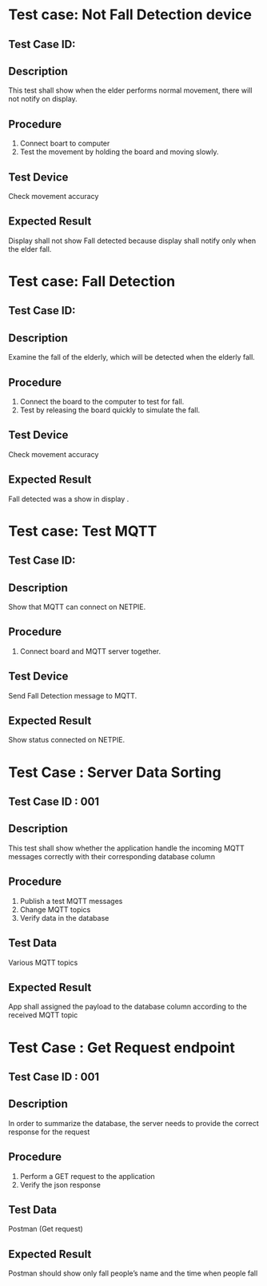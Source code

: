 # Test case: Not Fall Detection device
## Test Case ID: 
## Description
This test shall show when the elder performs normal movement, there will not notify on display.
## Procedure
1. Connect boart to computer
2. Test the movement by holding the board and moving slowly.
## Test Device
Check movement accuracy
## Expected Result
Display shall not show Fall detected because display shall notify only when the elder fall.


# Test case: Fall Detection
## Test Case ID: 
## Description
Examine the fall of the elderly, which will be detected when the elderly fall.
## Procedure
1. Connect the board to the computer to test for fall.
2. Test by releasing the board quickly to simulate the fall.
## Test Device
Check movement accuracy
## Expected Result
Fall detected was a show in display .


# Test case: Test MQTT
## Test Case ID: 
## Description
Show that MQTT can connect on NETPIE. 
## Procedure
1. Connect board and MQTT server together.
## Test Device
Send Fall Detection message to MQTT.
## Expected Result
Show status connected on NETPIE.


# Test Case : Server Data Sorting
## Test Case ID : 001
## Description
This test shall show whether the application handle the incoming MQTT messages correctly with their corresponding database column
## Procedure
1. Publish a test MQTT messages
2. Change MQTT topics
3. Verify data in the database
## Test Data
Various MQTT topics
## Expected Result
App shall assigned the payload to the database column according to the received MQTT topic


# Test Case : Get Request endpoint
## Test Case ID : 001
## Description
In order to summarize the database, the server needs to provide the correct response for the request
## Procedure
1. Perform a GET request to the application
2. Verify the json response
## Test Data
Postman (Get request)
## Expected Result
Postman should show only fall people’s name and the time when people fall
